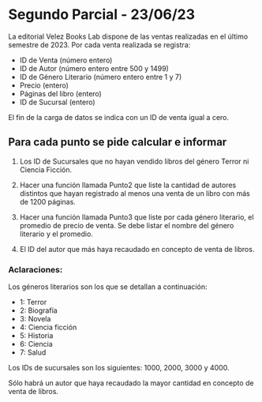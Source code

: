 # Segundo Parcial - 23/06/23

La editorial Velez Books Lab dispone de las ventas realizadas en el último semestre de 2023. Por cada venta realizada se registra:
- ID de Venta (número entero)
- ID de Autor (número entero entre 500 y 1499)
- ID de Género Literario (número entero entre 1 y 7)
- Precio (entero)
- Páginas del libro (entero)
- ID de Sucursal (entero)

El fin de la carga de datos se indica con un ID de venta igual a cero.

## Para cada punto se pide calcular e informar

1) Los ID de Sucursales que no hayan vendido libros del género Terror ni Ciencia Ficción.

2) Hacer una función llamada Punto2 que liste la cantidad de autores distintos que hayan registrado al menos una venta de un libro con más de 1200 páginas.

3) Hacer una función llamada Punto3 que liste por cada género literario, el promedio de precio de venta. Se debe listar el nombre del género literario y el promedio.

4) El ID del autor que más haya recaudado en concepto de venta de libros.

### Aclaraciones:
Los géneros literarios son los que se detallan a continuación:
- 1: Terror
- 2: Biografía
- 3: Novela
- 4: Ciencia ficción
- 5: Historia
- 6: Ciencia
- 7: Salud

Los IDs de sucursales son los siguientes: 1000, 2000, 3000 y 4000.

Sólo habrá un autor que haya recaudado la mayor cantidad en concepto de venta de libros.
